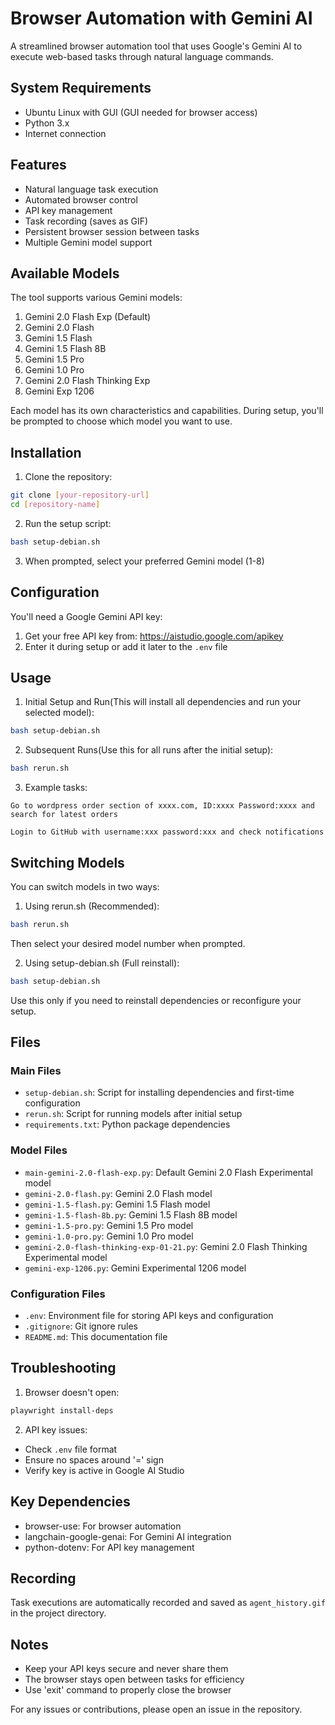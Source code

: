 # Browser Automation with Gemini AI

A streamlined browser automation tool that uses Google's Gemini AI to execute web-based tasks through natural language commands.

## System Requirements
- Ubuntu Linux with GUI (GUI needed for browser access)
- Python 3.x
- Internet connection

## Features
- Natural language task execution
- Automated browser control
- API key management
- Task recording (saves as GIF)
- Persistent browser session between tasks
- Multiple Gemini model support

## Available Models

The tool supports various Gemini models:
1. Gemini 2.0 Flash Exp (Default)
2. Gemini 2.0 Flash
3. Gemini 1.5 Flash
4. Gemini 1.5 Flash 8B
5. Gemini 1.5 Pro
6. Gemini 1.0 Pro
7. Gemini 2.0 Flash Thinking Exp
8. Gemini Exp 1206

Each model has its own characteristics and capabilities. During setup, you'll be prompted to choose which model you want to use.

## Installation

1. Clone the repository:
```bash
git clone [your-repository-url]
cd [repository-name]
```

2. Run the setup script:
```bash
bash setup-debian.sh
```

3. When prompted, select your preferred Gemini model (1-8)

## Configuration

You'll need a Google Gemini API key:
1. Get your free API key from: https://aistudio.google.com/apikey
2. Enter it during setup or add it later to the `.env` file

## Usage

1. Initial Setup and Run(This will install all dependencies and run your selected model):
```bash
bash setup-debian.sh
```

2. Subsequent Runs(Use this for all runs after the initial setup):
```bash
bash rerun.sh
```

3. Example tasks:
```
Go to wordpress order section of xxxx.com, ID:xxxx Password:xxxx and search for latest orders
```
```
Login to GitHub with username:xxx password:xxx and check notifications
```

## Switching Models

You can switch models in two ways:
1. Using rerun.sh (Recommended):
```bash
bash rerun.sh
```
Then select your desired model number when prompted.

2. Using setup-debian.sh (Full reinstall):
```bash
bash setup-debian.sh
```
Use this only if you need to reinstall dependencies or reconfigure your setup.

## Files

### Main Files
- `setup-debian.sh`: Script for installing dependencies and first-time configuration
- `rerun.sh`: Script for running models after initial setup
- `requirements.txt`: Python package dependencies

### Model Files
- `main-gemini-2.0-flash-exp.py`: Default Gemini 2.0 Flash Experimental model
- `gemini-2.0-flash.py`: Gemini 2.0 Flash model
- `gemini-1.5-flash.py`: Gemini 1.5 Flash model
- `gemini-1.5-flash-8b.py`: Gemini 1.5 Flash 8B model
- `gemini-1.5-pro.py`: Gemini 1.5 Pro model
- `gemini-1.0-pro.py`: Gemini 1.0 Pro model
- `gemini-2.0-flash-thinking-exp-01-21.py`: Gemini 2.0 Flash Thinking Experimental model
- `gemini-exp-1206.py`: Gemini Experimental 1206 model

### Configuration Files
- `.env`: Environment file for storing API keys and configuration
- `.gitignore`: Git ignore rules
- `README.md`: This documentation file

## Troubleshooting

1. Browser doesn't open:
```bash
playwright install-deps
```

2. API key issues:
- Check `.env` file format
- Ensure no spaces around '=' sign
- Verify key is active in Google AI Studio

## Key Dependencies
- browser-use: For browser automation
- langchain-google-genai: For Gemini AI integration
- python-dotenv: For API key management

## Recording
Task executions are automatically recorded and saved as `agent_history.gif` in the project directory.

## Notes
- Keep your API keys secure and never share them
- The browser stays open between tasks for efficiency
- Use 'exit' command to properly close the browser

For any issues or contributions, please open an issue in the repository.
